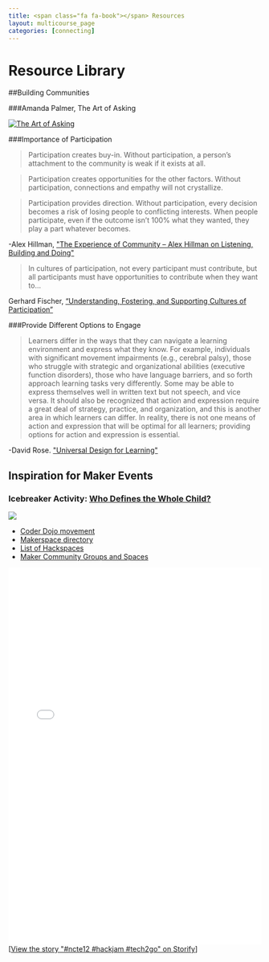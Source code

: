 ```yaml
---
title: <span class="fa fa-book"></span> Resources
layout: multicourse_page
categories: [connecting]
---
```


# Resource Library 

##Building Communities

###Amanda Palmer, The Art of Asking

[![The Art of Asking](http://img.youtube.com/vi/xMj_P_6H69g/0.jpg)](https://www.youtube.com/watch?v=xMj_P_6H69g)

###Importance of Participation

>Participation creates buy-in. Without participation, a person’s attachment to the community is weak if it exists at all.

>Participation creates opportunities for the other factors. Without participation, connections and empathy will not crystallize.

>Participation provides direction. Without participation, every decision becomes a risk of losing people to conflicting interests. When people participate, even if the outcome isn’t 100% what they wanted, they play a part whatever becomes.

-Alex Hillman, ["The Experience of Community – Alex Hillman on Listening, Building and Doing"](http://thecommunitymanager.com/2013/01/14/the-experience-of-community-alex-hillman/)

>In cultures of participation, not 
every participant must contribute, 
but all participants must have 
opportunities to contribute when 
they want to...

Gerhard Fischer, [“Understanding, Fostering, and Supporting Cultures of Participation”](http://l3d.cs.colorado.edu/~gerhard/papers/2011/interactions-coverstory.pdf) 

###Provide Different Options to Engage

>Learners differ in the ways that they can navigate a learning environment and express what they know. For example, individuals with significant movement impairments (e.g., cerebral palsy), those who struggle with strategic and organizational abilities (executive function disorders), those who have language barriers, and so forth approach learning tasks very differently. Some may be able to express themselves well in written text but not speech, and vice versa. It should also be recognized that action and expression require a great deal of strategy, practice, and organization, and this is another area in which learners can differ. In reality, there is not one means of action and expression that will be optimal for all learners; providing options for action and expression is essential. 

-David Rose. ["Universal Design for Learning"](http://www.udlcenter.org/aboutudl/udlguidelines/principle2)

## Inspiration for Maker Events

### Icebreaker Activity: [Who Defines the Whole Child?](https://thimble.webmaker.org/p/lvbf/)
<img src="https://cloud.githubusercontent.com/assets/1874003/2749996/f262ba36-c83e-11e3-92c1-34651267a7cd.png">

- [Coder Dojo movement](http://coderdojo.com/ )
- [Makerspace directory](http://makerspace.com/makerspace-directory )
- [List of Hackspaces](http://hackerspaces.org/wiki/List_of_Hacker_Spaces )
- [Maker Community Groups and Spaces](http://makezine.com/groups/ )

<div class="storify"><iframe src="//storify.com/andreazellner/ncte12-hackjam-tech2go/embed?header=false&border=false" width="100%" height=750 frameborder=no allowtransparency=true></iframe><script src="//storify.com/andreazellner/ncte12-hackjam-tech2go.js?header=false&border=false"></script><noscript>[<a href="//storify.com/andreazellner/ncte12-hackjam-tech2go" target="_blank">View the story "#ncte12 #hackjam #tech2go" on Storify</a>]</noscript></div>
